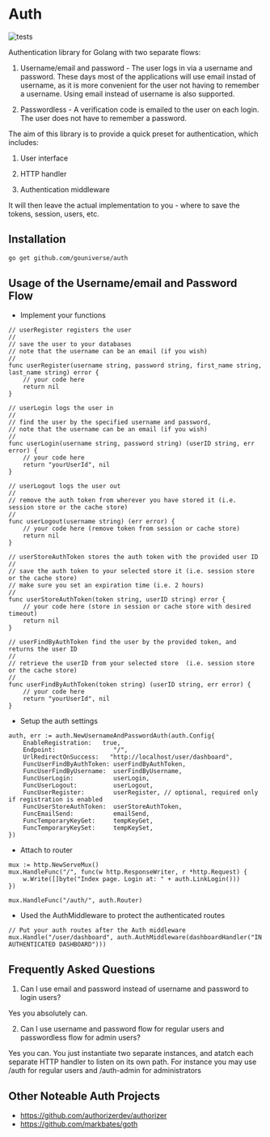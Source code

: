 # Auth

![tests](https://github.com/gouniverse/auth/workflows/tests/badge.svg)

Authentication library for Golang with two separate flows: 

1. Username/email and password - The user logs in via a username and password. These days most of the applications will use email instad of username, as it is more convenient for the user not having to remember a username. Using email instead of username is also supported.

2. Passwordless - A verification code is emailed to the user on each login. The user does not have to remember a password.

The aim of this library is to provide a quick preset for authentication, which includes:

1. User interface

2. HTTP handler

3. Authentication middleware

It will then leave the actual implementation to you - where to save the tokens, session, users, etc.

## Installation

```sh
go get github.com/gouniverse/auth
```

## Usage of the Username/email and Password Flow

- Implement your functions

```golang
// userRegister registers the user
//
// save the user to your databases
// note that the username can be an email (if you wish)
//
func userRegister(username string, password string, first_name string, last_name string) error {
    // your code here
	return nil
}

// userLogin logs the user in
//
// find the user by the specified username and password, 
// note that the username can be an email (if you wish)
//
func userLogin(username string, password string) (userID string, err error) {
    // your code here
	return "yourUserId", nil
}

// userLogout logs the user out
//
// remove the auth token from wherever you have stored it (i.e. session store or the cache store)
//
func userLogout(username string) (err error) {
    // your code here (remove token from session or cache store)
	return nil
}

// userStoreAuthToken stores the auth token with the provided user ID
//
// save the auth token to your selected store it (i.e. session store or the cache store)
// make sure you set an expiration time (i.e. 2 hours)
//
func userStoreAuthToken(token string, userID string) error {
    // your code here (store in session or cache store with desired timeout)
	return nil
}

// userFindByAuthToken find the user by the provided token, and returns the user ID
//
// retrieve the userID from your selected store  (i.e. session store or the cache store)
//
func userFindByAuthToken(token string) (userID string, err error) {
    // your code here
	return "yourUserId", nil
}
```

- Setup the auth settings

```golang
auth, err := auth.NewUsernameAndPasswordAuth(auth.Config{
	EnableRegistration:   true,
	Endpoint:                "/",
	UrlRedirectOnSuccess:   "http://localhost/user/dashboard",
	FuncUserFindByAuthToken: userFindByAuthToken,
	FuncUserFindByUsername:  userFindByUsername,
	FuncUserLogin:           userLogin,
	FuncUserLogout:          userLogout,
	FuncUserRegister:        userRegister, // optional, required only if registration is enabled
	FuncUserStoreAuthToken:  userStoreAuthToken,
	FuncEmailSend:           emailSend,
	FuncTemporaryKeyGet:     tempKeyGet,
	FuncTemporaryKeySet:     tempKeySet,
})
```

- Attach to router

```golang
mux := http.NewServeMux()
mux.HandleFunc("/", func(w http.ResponseWriter, r *http.Request) {
	w.Write([]byte("Index page. Login at: " + auth.LinkLogin()))
})

mux.HandleFunc("/auth/", auth.Router)
```

- Used the AuthMiddleware to protect the authenticated routes

```golang
// Put your auth routes after the Auth middleware
mux.Handle("/user/dashboard", auth.AuthMiddleware(dashboardHandler("IN AUTHENTICATED DASHBOARD")))
```



## Frequently Asked Questions

1. Can I use email and password instead of username and password to login users?

Yes you absolutely can.

2. Can I use username and password flow for regular users and passwordless flow for admin users?

Yes you can. You just instantiate two separate instances, and atatch each separate HTTP handler to listen on its own path. For instance you may use /auth for regular users and /auth-admin for administrators


## Other Noteable Auth Projects

- https://github.com/authorizerdev/authorizer
- https://github.com/markbates/goth
